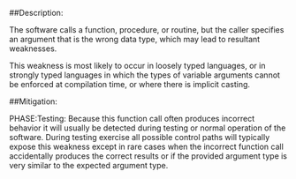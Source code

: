 ##Description:

The software calls a function, procedure, or routine, but the caller specifies an argument that is the wrong data type, which may lead to resultant weaknesses.

This weakness is most likely to occur in loosely typed languages, or in strongly typed languages in which the types of variable arguments cannot be enforced at compilation time, or where there is implicit casting.

##Mitigation:


PHASE:Testing:
Because this function call often produces incorrect behavior it will usually be detected during testing or normal operation of the software. During testing exercise all possible control paths will typically expose this weakness except in rare cases when the incorrect function call accidentally produces the correct results or if the provided argument type is very similar to the expected argument type.

